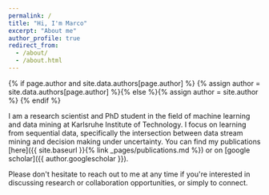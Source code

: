 ```yaml
---
permalink: /
title: "Hi, I'm Marco"
excerpt: "About me"
author_profile: true
redirect_from: 
  - /about/
  - /about.html
---
```


{% if page.author and site.data.authors[page.author] %}
    {% assign author = site.data.authors[page.author] %}{% else %}{% assign author = site.author %}
{% endif %}

I am a research scientist and PhD student in the field of machine learning and data mining at Karlsruhe Institute of Technology. I focus on learning from sequential data, specifically the intersection between data stream mining and decision making under uncertainty. You can find my publications [here]({{ site.baseurl }}{% link _pages/publications.md %}) or on [google scholar]({{ author.googlescholar }}).

Please don't hesitate to reach out to me at any time if you're interested in discussing research or collaboration opportunities, or simply to connect.